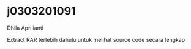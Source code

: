 # j0303201091
Dhila Aprilianti

Extract RAR terlebih dahulu untuk melihat source code secara lengkap
